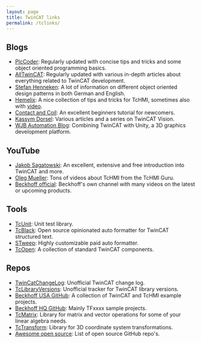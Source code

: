 ```yaml
---
layout: page
title: TwinCAT links
permalink: /tclinks/
---
```


## Blogs

- [PlcCoder](https://www.plccoder.com/): Regularly updated with concise tips and tricks and some object oriented programming basics.
- [AllTwinCAT](https://alltwincat.com/): Regularly updated with various in-depth articles about everything related to TwinCAT development. 
- [Stefan Henneken](https://stefanhenneken.wordpress.com/): A lot of information on different object oriented design patterns in both German and English.
- [Hemelix](https://www.hemelix.com/scada-hmi/beckhoff-hmi/): A nice collection of tips and tricks for TcHMI, sometimes also with [video](https://www.youtube.com/channel/UCrVpKbWVAvhSbjA2nVjgLqg/videos).
- [Contact and Coil](http://www.contactandcoil.com/twincat-3-tutorial/): An excellent beginners tutorial for newcomers.
- [Kassym Dorsel](https://kassymdorsel.com/blog): Various articles and a series on TwinCAT Vision.
- [WJB Automation Blog](http://dronefactory.co.uk/): Combining TwinCAT with Unity, a 3D graphics development platform.

## YouTube

- [Jakob Sagatowski](https://www.youtube.com/c/JakobSagatowski): An excellent, extensive and free introduction into TwinCAT and more.
- [Oleg Mueller](https://www.youtube.com/channel/UCHvABpkd825kAtaDxnhE-tg): Tons of videos about TcHMI from the TcHMI Guru.
- [Beckhoff official](https://www.youtube.com/user/BeckhoffAutomation): Beckhoff's own channel with many videos on the latest or upcoming products.

## Tools

- [TcUnit](https://www.tcunit.org): Unit test library.
- [TcBlack](https://github.com/Roald87/TcBlack): Open source opinionated auto formatter for TwinCAT structured text.
- [STweep](https://www.stweep.com/): Highly customizable paid auto formatter.
- [TcOpen](https://github.com/TcOpenGroup/TcOpen/): A collection of standard TwinCAT components.

## Repos

- [TwinCatChangeLog](https://github.com/Roald87/TwinCatChangelog): Unofficial TwinCAT change log.
- [TcLibraryVersions](https://github.com/RumstiBumsti/TcLibraryVersions): Unofficial tracker for TwinCAT library versions.
- [Beckhoff USA GitHub](https://github.com/Beckhoff-USA-Community): A collection of TwinCAT and TcHMI example projects.
- [Beckhoff HQ GitHub](https://github.com/Beckhoff): Mainly TFxxxx sample projects.
- [TcMatrix](https://github.com/BurksEngineering/TcMatrix): Library for matrix and vector operations for some of your linear algebra needs.
- [TcTransform](https://github.com/BurksEngineering/TcTransform): Library for 3D coordinate system transformations.
- [Awesome open source](https://awesomeopensource.com/projects/industrial-automation?): List of open source GitHub repo's.
